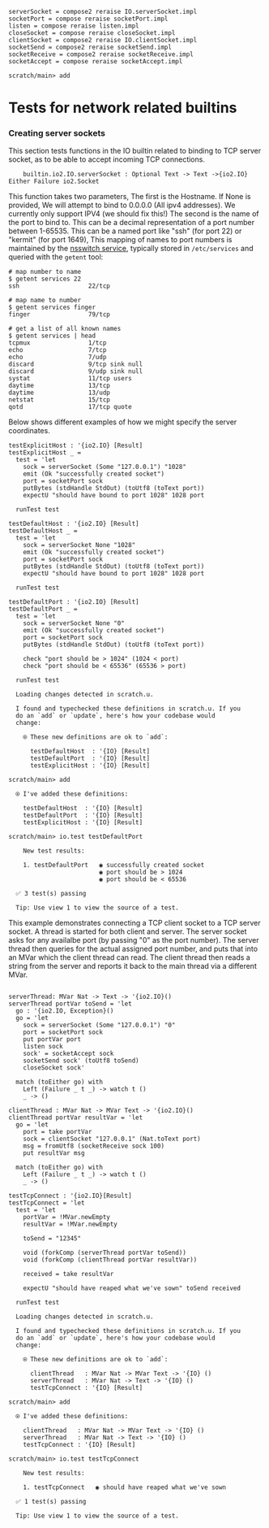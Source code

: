 ``` unison :hide
serverSocket = compose2 reraise IO.serverSocket.impl
socketPort = compose reraise socketPort.impl
listen = compose reraise listen.impl
closeSocket = compose reraise closeSocket.impl
clientSocket = compose2 reraise IO.clientSocket.impl
socketSend = compose2 reraise socketSend.impl
socketReceive = compose2 reraise socketReceive.impl
socketAccept = compose reraise socketAccept.impl
```

``` ucm :hide
scratch/main> add
```

# Tests for network related builtins

### Creating server sockets

This section tests functions in the IO builtin related to binding to
TCP server socket, as to be able to accept incoming TCP connections.

``` 
    builtin.io2.IO.serverSocket : Optional Text -> Text ->{io2.IO} Either Failure io2.Socket
```

This function takes two parameters, The first is the Hostname. If None
is provided, We will attempt to bind to 0.0.0.0 (All ipv4
addresses). We currently only support IPV4 (we should fix this\!)
The second is the name of the port to bind to. This can be
a decimal representation of a port number between 1-65535. This can be
a named port like "ssh" (for port 22) or "kermit" (for port 1649),
This mapping of names to port numbers is maintained by the [nsswitch
service](https://en.wikipedia.org/wiki/Name_Service_Switch), typically
stored in `/etc/services` and queried with the `getent` tool:

``` 
# map number to name
$ getent services 22
ssh                   22/tcp

# map name to number
$ getent services finger
finger                79/tcp

# get a list of all known names
$ getent services | head
tcpmux                1/tcp
echo                  7/tcp
echo                  7/udp
discard               9/tcp sink null
discard               9/udp sink null
systat                11/tcp users
daytime               13/tcp
daytime               13/udp
netstat               15/tcp
qotd                  17/tcp quote
```

Below shows different examples of how we might specify the server coordinates.

``` unison
testExplicitHost : '{io2.IO} [Result]
testExplicitHost _ =
  test = 'let
    sock = serverSocket (Some "127.0.0.1") "1028"
    emit (Ok "successfully created socket")
    port = socketPort sock
    putBytes (stdHandle StdOut) (toUtf8 (toText port))
    expectU "should have bound to port 1028" 1028 port

  runTest test

testDefaultHost : '{io2.IO} [Result]
testDefaultHost _ =
  test = 'let
    sock = serverSocket None "1028"
    emit (Ok "successfully created socket")
    port = socketPort sock
    putBytes (stdHandle StdOut) (toUtf8 (toText port))
    expectU "should have bound to port 1028" 1028 port

  runTest test

testDefaultPort : '{io2.IO} [Result]
testDefaultPort _ =
  test = 'let
    sock = serverSocket None "0"
    emit (Ok "successfully created socket")
    port = socketPort sock
    putBytes (stdHandle StdOut) (toUtf8 (toText port))

    check "port should be > 1024" (1024 < port)
    check "port should be < 65536" (65536 > port)

  runTest test
```

``` ucm :added-by-ucm
  Loading changes detected in scratch.u.

  I found and typechecked these definitions in scratch.u. If you
  do an `add` or `update`, here's how your codebase would
  change:

    ⍟ These new definitions are ok to `add`:
    
      testDefaultHost  : '{IO} [Result]
      testDefaultPort  : '{IO} [Result]
      testExplicitHost : '{IO} [Result]
```

``` ucm
scratch/main> add

  ⍟ I've added these definitions:

    testDefaultHost  : '{IO} [Result]
    testDefaultPort  : '{IO} [Result]
    testExplicitHost : '{IO} [Result]

scratch/main> io.test testDefaultPort

    New test results:

    1. testDefaultPort   ◉ successfully created socket
                         ◉ port should be > 1024
                         ◉ port should be < 65536

  ✅ 3 test(s) passing

  Tip: Use view 1 to view the source of a test.
```

This example demonstrates connecting a TCP client socket to a TCP server socket. A thread is started for both client and server. The server socket asks for any availalbe port (by passing "0" as the port number). The server thread then queries for the actual assigned port number, and puts that into an MVar which the client thread can read. The client thread then reads a string from the server and reports it back to the main thread via a different MVar.

``` unison

serverThread: MVar Nat -> Text -> '{io2.IO}()
serverThread portVar toSend = 'let
  go : '{io2.IO, Exception}()
  go = 'let
    sock = serverSocket (Some "127.0.0.1") "0"
    port = socketPort sock
    put portVar port
    listen sock
    sock' = socketAccept sock
    socketSend sock' (toUtf8 toSend)
    closeSocket sock'

  match (toEither go) with
    Left (Failure _ t _) -> watch t ()
    _ -> ()

clientThread : MVar Nat -> MVar Text -> '{io2.IO}()
clientThread portVar resultVar = 'let
  go = 'let
    port = take portVar
    sock = clientSocket "127.0.0.1" (Nat.toText port)
    msg = fromUtf8 (socketReceive sock 100)
    put resultVar msg

  match (toEither go) with
    Left (Failure _ t _) -> watch t ()
    _ -> ()

testTcpConnect : '{io2.IO}[Result]
testTcpConnect = 'let
  test = 'let
    portVar = !MVar.newEmpty
    resultVar = !MVar.newEmpty

    toSend = "12345"

    void (forkComp (serverThread portVar toSend))
    void (forkComp (clientThread portVar resultVar))

    received = take resultVar

    expectU "should have reaped what we've sown" toSend received

  runTest test

```

``` ucm :added-by-ucm
  Loading changes detected in scratch.u.

  I found and typechecked these definitions in scratch.u. If you
  do an `add` or `update`, here's how your codebase would
  change:

    ⍟ These new definitions are ok to `add`:
    
      clientThread   : MVar Nat -> MVar Text -> '{IO} ()
      serverThread   : MVar Nat -> Text -> '{IO} ()
      testTcpConnect : '{IO} [Result]
```

``` ucm
scratch/main> add

  ⍟ I've added these definitions:

    clientThread   : MVar Nat -> MVar Text -> '{IO} ()
    serverThread   : MVar Nat -> Text -> '{IO} ()
    testTcpConnect : '{IO} [Result]

scratch/main> io.test testTcpConnect

    New test results:

    1. testTcpConnect   ◉ should have reaped what we've sown

  ✅ 1 test(s) passing

  Tip: Use view 1 to view the source of a test.
```

